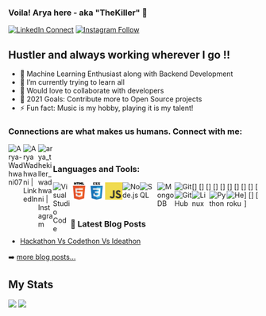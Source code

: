 ### Voila! Arya here - aka "TheKiller" 👋 

[![LinkedIn Connect](https://img.shields.io/badge/LinkedIn-Follow-blue)](https://www.linkedin.com/in/arya-wadhwani-9a5171212/)
[![Instagram Follow](https://img.shields.io/badge/Instagram-Follow-%23E4405F)](https://www.instagram.com/arya_thekiller_wadhwani/)

## Hustler and always working wherever I go !!

- 🔭 Machine Learning Enthusiast along with Backend Development
- 🌱 I’m currently trying to learn all
- 👯 Would love to collaborate with developers
- 🥅 2021 Goals: Contribute more to Open Source projects
- ⚡ Fun fact: Music is my hobby, playing it is my talent!

### Connections are what makes us humans. Connect with me:

[<img align="left" alt="Arya-Wadhwani07" width="30px" src="https://img.icons8.com/color-glass/100/000000/github.png"/>][website]
[<img align="left" alt="AryaWadhwani | LinkedIn" width="30px" src="https://img.icons8.com/color/48/000000/linkedin.png" />][linkedin]
[<img align="left" alt="arya_thekiller_wadhwani | Instagram" width="30px" src="https://img.icons8.com/fluency/48/000000/instagram-new.png"/>][instagram]

<br />

### Languages and Tools:

[<img align="left" alt="Visual Studio Code" width="35px" src="https://img.icons8.com/fluency/48/000000/visual-studio-code-2019.png" />]
[<img align="left" alt="HTML5" width="35px" src="https://raw.githubusercontent.com/github/explore/80688e429a7d4ef2fca1e82350fe8e3517d3494d/topics/html/html.png" />]
[<img align="left" alt="CSS3" width="35px" src="https://raw.githubusercontent.com/github/explore/80688e429a7d4ef2fca1e82350fe8e3517d3494d/topics/css/css.png" />]
[<img align="left" alt="JavaScript" width="35px" src="https://raw.githubusercontent.com/github/explore/80688e429a7d4ef2fca1e82350fe8e3517d3494d/topics/javascript/javascript.png" />]
[<img align="left" alt="Node.js" width="35px" src="https://img.icons8.com/color/48/000000/nodejs.png"/>]
[<img align="left" alt="SQL" width="35px" src="https://img.icons8.com/color/48/000000/sql.png"/>]
[<img align="left" alt="MongoDB" width="35px" src="https://img.icons8.com/color/48/000000/mongodb.png"/>]
[<img align="left" alt="Git" width="35px" src="https://img.icons8.com/color/100/000000/git.png"/>]
[<img align="left" alt="GitHub" width="35px" src="https://img.icons8.com/color-glass/100/000000/github.png"/>]
[<img align="left" alt="Linux" width="35px" src="https://img.icons8.com/color/48/000000/linux--v1.png"/>]
[<img align="left" alt="Python" width="35px" src="https://img.icons8.com/color/48/000000/python--v2.png"/>]
[<img align="left" alt="Heroku" width="35px" src="https://img.icons8.com/color/100/000000/heroku.png"/>]

### 📕 Latest Blog Posts

<!-- BLOG-POST-LIST:START -->
- [Hackathon Vs Codethon Vs Ideathon](https://medium.com/student-technical-community-vit-vellore/hackathon-vs-codeathon-vs-ideathon-a15f7e1df131)
<!-- BLOG-POST-LIST:END -->
➡️ [more blog posts...](https://arya-wadhwani.medium.com/)


## My Stats
<p>
<img height="180em" src="https://github-readme-stats.vercel.app/api?username=Arya-Wadhwani07&show_icons=true&theme=tokyonight" />
<img height="180em" src="https://github-readme-stats.vercel.app/api/top-langs/?username=Arya-Wadhwani07&layout=compact&theme=tokyonight&exclude_repo=STC_DS_Tasks" />
</p>




[website]: https://github.com/Arya-Wadhwani07?tab=repositories
[instagram]: https://www.instagram.com/arya_thekiller_wadhwani/
[linkedin]: https://www.linkedin.com/in/arya-wadhwani-9a5171212/
